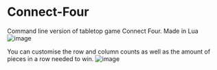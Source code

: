 # Connect-Four
Command line version of tabletop game Connect Four. Made in Lua
![image](https://user-images.githubusercontent.com/89071033/158216675-1784d74b-429d-4ff0-8c80-7a29db8462f5.png)

You can customise the row and column counts as well as the amount of pieces in a row needed to win.
![image](https://user-images.githubusercontent.com/89071033/158217084-e727a063-5d79-42bc-8ff7-de5a10cf7a04.png)
